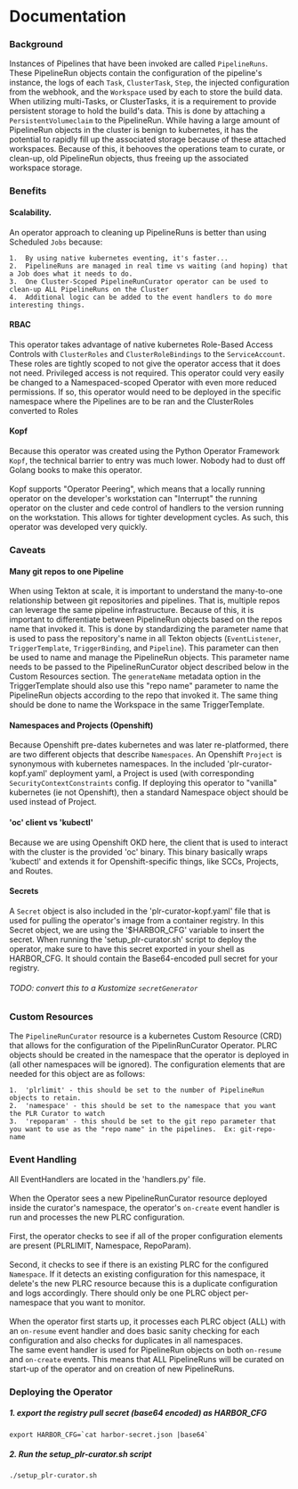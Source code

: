 # Documentation

### Background
Instances of Pipelines that have been invoked are called ```PipelineRuns```.  These PipelineRun objects contain the configuration of the pipeline's instance, the logs of each ```Task```, ```ClusterTask```, ```Step```, the injected configuration from the webhook, and the ```Workspace``` used by each to store the build data.  When utilizing multi-Tasks, or ClusterTasks, it is a requirement to provide persistent storage to hold the build's data.  This is done by attaching a ```PersistentVolumeclaim``` to the PipelineRun.  While having a large amount of PipelineRun objects in the cluster is benign to kubernetes, it has the potential to rapidly fill up the associated storage because of these attached workspaces.  Because of this, it behooves the operations team to curate, or clean-up, old PipelineRun objects, thus freeing up the associated workspace storage.

### Benefits
#### Scalability.
An operator approach to cleaning up PipelineRuns is better than using Scheduled ```Jobs``` because:
```
1.  By using native kubernetes eventing, it's faster...
2.  PipelineRuns are managed in real time vs waiting (and hoping) that a Job does what it needs to do.
3.  One Cluster-Scoped PipelineRunCurator operator can be used to clean-up ALL PipelineRuns on the Cluster
4.  Additional logic can be added to the event handlers to do more interesting things.
```
#### RBAC
This operator takes advantage of native kubernetes Role-Based Access Controls with ```ClusterRoles``` and ```ClusterRoleBindings``` to the ```ServiceAccount```.  These roles are tightly scoped to not give the operator access that it does not need. Privileged access is not required.  This operator could very easily be changed to a Namespaced-scoped Operator with even more reduced permissions.  If so, this operator would need to be deployed in the specific namespace where the Pipelines are to be ran and the ClusterRoles converted to Roles
#### Kopf
Because this operator was created using the Python Operator Framework ```Kopf```, the technical barrier to entry was much lower.  Nobody had to dust off Golang books to make this operator.   <br/>
<br/>Kopf supports "Operator Peering", which means that a locally running operator on the developer's workstation can "Interrupt" the running operator on the cluster and cede control of handlers to the version running on the workstation.  This allows for tighter development cycles. As such, this operator was developed very quickly.

### Caveats
#### Many git repos to one Pipeline
When using Tekton at scale, it is important to understand the many-to-one relationship between git repositories and pipelines.  That is, multiple repos can leverage the same pipeline infrastructure.  Because of this, it is important to differentiate between PipelineRun objects based on the repos name that invoked it.  This is done by standardizing the parameter name that is used to pass the repository's name in all Tekton objects (```EventListener```, ```TriggerTemplate```, ```TriggerBinding```, and ```Pipeline```).  This parameter can then be used to name and manage the PipelineRun objects.  This parameter name needs to be passed to the PipelineRunCurator object described below in the Custom Resources section.  The ```generateName``` metadata option in the TriggerTemplate should also use this "repo name" parameter to name the PipelineRun objects according to the repo that invoked it. The same thing should be done to name the Workspace in the same TriggerTemplate.

#### Namespaces and Projects (Openshift)
Because Openshift pre-dates kubernetes and was later re-platformed, there are two different objects that describe ```Namespaces```.  An Openshift ```Project``` is synonymous with kubernetes namespaces.  In the included 'plr-curator-kopf.yaml' deployment yaml, a Project is used (with corresponding ```SecurityContextConstraints``` config.  If deploying this operator to "vanilla" kubernetes (ie not Openshift), then a standard Namespace object should be used instead of Project.
#### 'oc' client vs 'kubectl'
Because we are using Openshift OKD here, the client that is used to interact with the cluster is the provided 'oc' binary.  This binary basically wraps 'kubectl' and extends it for Openshift-specific things, like SCCs, Projects, and Routes.

#### Secrets
A ```Secret``` object is also included in the 'plr-curator-kopf.yaml' file that is used for pulling the operator's image from a container registry.  In this Secret object, we are using the '$HARBOR_CFG' variable to insert the secret.  When running the 'setup_plr-curator.sh' script to deploy the operator, make sure to have this secret exported in your shell as HARBOR_CFG.  It should contain the Base64-encoded pull secret for your registry.
###### TODO:  convert this to a Kustomize ```secretGenerator```

### Custom Resources
The ```PipelineRunCurator``` resource is a kubernetes Custom Resource (CRD) that allows for the configuration of the PipelinRunCurator Operator.  PLRC objects should be created in the namespace that the operator is deployed in (all other namespaces will be ignored).
The configuration elements that are needed for this object are as follows:
```
1.  'plrlimit' - this should be set to the number of PipelineRun objects to retain.
2.  'namespace' - this should be set to the namespace that you want the PLR Curator to watch
3.  'repoparam' - this should be set to the git repo parameter that you want to use as the "repo name" in the pipelines.  Ex: git-repo-name 
```

### Event Handling
All EventHandlers are located in the 'handlers.py' file.
<br/> <br/>
When the Operator sees a new PipelineRunCurator resource deployed inside the curator's namespace, the operator's ```on-create``` event handler is run and processes the new PLRC configuration.  <br/> <br/>First, the operator checks to see if all of the proper configuration elements are present (PLRLIMIT, Namespace, RepoParam).   <br/> <br/>Second, it checks to see if there is an existing PLRC for the configured ```Namespace```.  If it detects an existing configuration for this namespace, it delete's the new PLRC resource because this is a duplicate configuration and logs accordingly.  There should only be one PLRC object per-namespace that you want to monitor.  <br/><br/>When the operator first starts up, it processes each PLRC object (ALL) with an ```on-resume``` event handler and does basic sanity checking for each configuration and also checks for duplicates in all namespaces.
 <br/>
The same event handler is used for PipelineRun objects on both ```on-resume``` and ```on-create``` events.  This means that ALL PipelineRuns will be curated on start-up of the operator and on creation of new PipelineRuns.

### Deploying the Operator
##### 1.  export the registry pull secret (base64 encoded) as HARBOR_CFG
```
export HARBOR_CFG=`cat harbor-secret.json |base64`
```
##### 2.  Run the setup_plr-curator.sh script
```
./setup_plr-curator.sh
```


